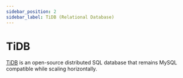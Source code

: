 ```yaml
---
sidebar_position: 2
sidebar_label: TiDB (Relational Database)
---
```


# TiDB

[TiDB](https://www.pingcap.com/en/products/tidb/) is an open-source distributed SQL database that remains MySQL compatible while scaling horizontally.
